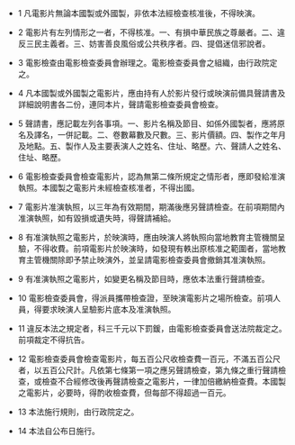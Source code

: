 * 1 凡電影片無論本國製或外國製，非依本法經檢查核准後，不得映演。

* 2 電影片有左列情形之一者，不得核准。一、有損中華民族之尊嚴者。二、違反三民主義者。三、妨害善良風俗或公共秩序者。四、提倡迷信邪說者。

* 3 電影檢查由電影檢查委員會辦理之。電影檢查委員會之組織，由行政院定之。

* 4 凡本國製或外國製之電影片，應由持有人於影片發行或映演前備具聲請書及詳細說明書各二份，連同本片，聲請電影檢查委員會檢查。

* 5 聲請書，應記載左列各事項。一、影片名稱及節目、如係外國製者，應將原名及譯名，一併記載。二、卷數幕數及尺數。三、影片價額。四、製作之年月及地點。五、製作人及主要表演人之姓名、住址、略歷。六、聲請人之姓名、住址、略歷。

* 6 電影檢查委員會檢查電影片，認為無第二條所規定之情形者，應即發給准演執照。本國製之電影片未經檢查核准者，不得出國。

* 7 電影片准演執照，以三年為有效期間，期滿後應另聲請檢查。在前項期間內准演執照，如有毀損或遺失時，得聲請補給。

* 8 有准演執照之電影片，於映演時，應由映演人將執照向當地教育主管機關呈驗，不得收費。前項電影片於映演時，如發現有軼出原核准之範圍者，當地教育主管機關除即予禁止映演外，並呈請電影檢查委員會撤銷其准演執照。

* 9 有准演執照之電影片，如變更名稱及節目時，應依本法重行聲請檢查。

* 10 電影檢查委員會，得派員攜帶檢查證，至映演電影片之場所檢查。前項人員，得要求映演人呈驗影片底本及准演執照。

* 11 違反本法之規定者，科三千元以下罰鍰，由電影檢查委員會送法院裁定之。前項裁定不得抗告。

* 12 電影檢查委員會檢查電影片，每五百公尺收檢查費一百元，不滿五百公尺者，以五百公尺計。凡依第七條第一項之應另聲請檢查，第九條之重行聲請檢查，或檢查不合經修改後再聲請檢查之電影片，一律加倍繳納檢查費。本國製之電影片，必要時，得酌收檢查費，但每部不得超過一百元。

* 13 本法施行規則，由行政院定之。

* 14 本法自公布日施行。

